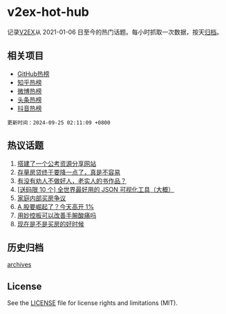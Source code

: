 # v2ex-hot-hub

 记录[V2EX](https://www.v2ex.com/)从 2021-01-06 日至今的热门话题。每小时抓取一次数据，按天[归档](archives)。
 
 ## 相关项目

- [GitHub热榜](https://github.com/snaildev/github-hot-hub)
- [知乎热榜](https://github.com/snaildev/zhihu-hot-hub)
- [微博热榜](https://github.com/snaildev/weibo-hot-hub)
- [头条热榜](https://github.com/snaildev/toutiao-hot-hub)
- [抖音热榜](https://github.com/snaildev/douyin-hot-hub)


 `更新时间：2024-09-25 02:11:09 +0800`

## 热议话题

1. [搭建了一个公考资源分享网站](https://www.v2ex.com/t/1075302)
1. [存量房贷终于要降一点了，真是不容易](https://www.v2ex.com/t/1075268)
1. [有没有劝人不做好人，老实人的书作品？](https://www.v2ex.com/t/1075340)
1. [[送码限 10 个] 全世界最好用的 JSON 可视化工具（大概）](https://www.v2ex.com/t/1075250)
1. [家庭内部买房争议](https://www.v2ex.com/t/1075419)
1. [A 股要崛起了？今天高开 1%](https://www.v2ex.com/t/1075277)
1. [用妙控板可以改善手腕酸痛吗](https://www.v2ex.com/t/1075271)
1. [现在是不是买房的好时候](https://www.v2ex.com/t/1075336)

## 历史归档

[archives](archives)

## License

See the [LICENSE](LICENSE) file for license rights and limitations (MIT).
